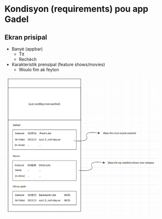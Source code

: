 # Kondisyon (requirements) pou app Gadel

## Ekran prisipal

* Banyè (appbar)
  - Tit
  - Rechèch
* Karakteristik prensipal (feature shows/movies)
  - Woulo fim ak feyton
  
<img src="images/gadel-main-screen.png">